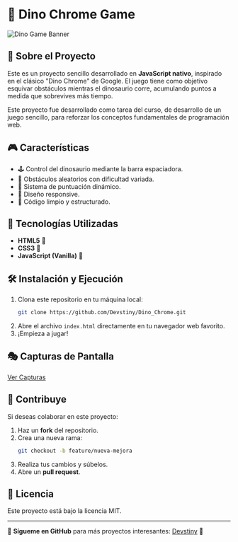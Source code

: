 # 🦖 Dino Chrome Game

![Dino Game Banner](https://imgur.com/InMH9Ff)

## 🌟 Sobre el Proyecto
Este es un proyecto sencillo desarrollado en **JavaScript nativo**, inspirado en el clásico "Dino Chrome" de Google. El juego tiene como objetivo esquivar obstáculos mientras el dinosaurio corre, acumulando puntos a medida que sobrevives más tiempo.

Este proyecto fue desarrollado como tarea del curso, de desarrollo de un juego sencillo, para reforzar los conceptos fundamentales de programación web.

## 🎮 Características
- 🕹️ Control del dinosaurio mediante la barra espaciadora.
- 🌵 Obstáculos aleatorios con dificultad variada.
- 🎯 Sistema de puntuación dinámico.
- 📏 Diseño responsive.
- 💾 Código limpio y estructurado.

## 🚀 Tecnologías Utilizadas
- **HTML5** 🧱
- **CSS3** 🎨
- **JavaScript (Vanilla)** 📜

## 🛠 Instalación y Ejecución
1. Clona este repositorio en tu máquina local:
   ```bash
   git clone https://github.com/Devstiny/Dino_Chrome.git
   ```
2. Abre el archivo `index.html` directamente en tu navegador web favorito.
3. ¡Empieza a jugar!

## 🎭 Capturas de Pantalla
[Ver Capturas](https://imgur.com/a/1D49r2a)

## 🤗 Contribuye
Si deseas colaborar en este proyecto:
1. Haz un **fork** del repositorio.
2. Crea una nueva rama:
   ```bash
   git checkout -b feature/nueva-mejora
   ```
3. Realiza tus cambios y súbelos.
4. Abre un **pull request**.

## 📜 Licencia
Este proyecto está bajo la licencia MIT.

---
📌 **Sígueme en GitHub** para más proyectos interesantes: [Devstiny](https://github.com/Devstiny) 🚀

